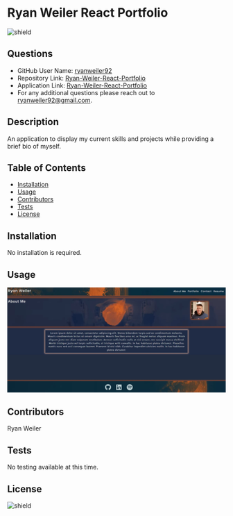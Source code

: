 # Ryan Weiler React Portfolio
![shield](https://img.shields.io/badge/license-No%20License-green)

## Questions
* GitHub User Name: [ryanweiler92](https://github.com/ryanweiler92)
* Repository Link: [Ryan-Weiler-React-Portfolio](https://github.com/ryanweiler92/Ryan-Weiler-React-Portfolio/tree/main/photo-port)
* Application Link: [Ryan-Weiler-React-Portfolio](https://ryanweiler92.github.io/Ryan-Weiler-React-Portfolio/)
* For any additional questions please reach out to ryanweiler92@gmail.com.

## Description
An application to display my current skills and projects while providing a brief bio of myself.

## Table of Contents
* [Installation](#installation)
* [Usage](#usage)
* [Contributors](#contributors)
* [Tests](#tests)
* [License](#license)

## Installation
No installation is required. 

## Usage
![screenshot](./src/assets/images/screenshot.jpg)

## Contributors
Ryan Weiler

## Tests 
No testing available at this time.

## License
![shield](https://img.shields.io/badge/license-No%20License-green) 